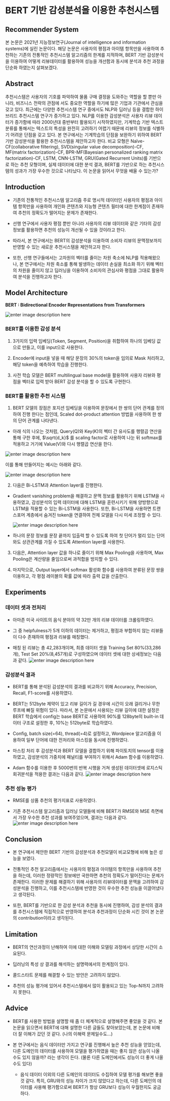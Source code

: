 ﻿# BERT 기반 감성분석을 이용한 추천시스템

## Recommender System
본 논문은 2021년 지능정보연구(Journal of intelligence and information systems)에 실린 논문이다. 해당 논문은 사용자의 평점과 아이템 항목만을 사용하여 추천하는 기존의 전통적인 추천시스템 알고리즘의 한계를 지적하며, BERT 기반 감성분석을 이용하여 어떻게 리뷰데이터를 활용하여 성능을 개선함과 동시에 분석과 추천 과정을 단순화 하였는지 살펴보겠다.

## Abstract
추천시스템은 사용자의 기호를 파악하여 물품 구매 결정을 도와주는 역할을 할 뿐만 아니라, 비즈니스 전략의 관점에 서도 중요한 역할을 하기에 많은 기업과 기관에서 관심을 갖고 있다. 최근에는 다양한 추천시스템 연구 중에서도 NLP와 딥러닝 등을 결합한 하이브리드 추천시스템 연구가 증가하고 있다. NLP를 이용한 감성분석은 사용자 리뷰 데이터가 증가함에 따라 2000년대 중반부터 활용되기 시작하였지만, 기계학습 기반 텍스트 분류를 통해서는 텍스트의 특성을 완전히 고려하기 어렵기 때문에 리뷰의 정보를 식별하기 어려운 단점을 갖고 있다. 본 연구에서는 기계학습의 단점을 보완하기 위하여 BERT 기반 감성분석을 활용한 추천시스템을 제안하고자 한다. 비교 모형은 Naïve-CF(collaborative filtering), SVD(singular value decomposition)-CF, MF(matrix factorization)-CF, BPR-MF(Bayesian personalized ranking matrix factorization)-CF, LSTM, CNN-LSTM, GRU(Gated Recurrent Units)를 기반으로 하는 추천 모형이며, 실제 데이터에 대한 분석 결과, BERT를 기반으로 하는 추천시스템의 성과가 가장 우수한 것으로 나타났다. 이 논문을 읽어서 무엇을 배울 수 있는가?


## Introduction

- 기존의 전통적인 추천시스템 알고리즘 주로 명시적 데이터인 사용자의 평점과 아이템 항목만을 사용하여 개인화 콘텐츠와 지능형 콘텐츠 필터에 대한 한계점이 존재하여 추천의 정확도가 떨어지는 문제가 존재한다. 

- 선행 연구에서 사용자 평점 뿐만 아니라 사용자의 리뷰 데이터와 같은 기타의 감성 정보를 활용하면 추천의 성능이 개선될 수 있을 것이라고 한다.  

- 따라서, 본 연구에서는 BERT의 감성분석을 이용하여 소비자 리뷰의 문맥정보까지 반영할 수 있는 새로운 추천시스템을 제안하고자 한다. 

- 또한, 선행 연구들에서는 고차원의 벡터를 줄이는 차원 축소에 NLP를 적용해왔으나, 본 연구에서는 차원 축소를 통해 발생하는 데이터 손실을 최소화 하기 위해 벡터의 차원을 줄이지 않고 딥러닝을 이용하여 소비자의 관심사와 평점을 그대로 활용하여 분석을 진행하고자 한다. 

## Model Architecture
**BERT : Bidirectional Encoder Representations from Transformers**

![enter image description here](https://user-images.githubusercontent.com/79245484/147387211-f51e77c6-8e35-4ea8-b884-73d3077b159e.PNG)

### BERT를 이용한 감성 분석

 1.  3가지의 입력 임베딩(Token, Segment, Position)을 취합하여 하나의 임베딩 값으로 만들고, 이를 input으로 사용한다. 
 
 2. Encoder에 input을 넣을 때 해당 문장의 30%의 token을 임의로 Mask 처리하고, 해당 token을 예측하여 학습을 진행한다. 
 
 3.  사전 학습 모델은 BERT multilingual base model을 활용하여 사용자 리뷰와 평점을 벡터로 입력 받아 BERT 감성 분석을 할 수 있도록 구현한다. 


### BERT를 활용한 추천 시스템

 1. BERT 모델의 장점은 포지션 임베딩을 이용하여 문장에서 한 쌍의 단어 관계를 정의하여 진행 한다는 점인데,  Scaled dot-product attention 방법을 사용하여 한 쌍의 단어 관계를 나타낸다.
 - 아래 식의 나오는 것처럼, Query(Q)와 Key(K)의 벡터 간 유사도를 행렬곱 연산을 통해 구한 후에,  $\sqrt{d_k}$ 를 scaling factor로 사용하여 나눈 뒤 softmax를 적용하고 거기에 Value(V)와 다시 행렬곱 연산을 한다. 


![enter image description here](https://user-images.githubusercontent.com/79245484/147388184-ec512ff5-8d48-4f79-be8c-90698c367fe0.PNG)

   이를 통해 만들어지는 예시는 아래와 같다. 
   
![enter image description here](https://user-images.githubusercontent.com/79245484/147388577-776709dc-6f5d-49fd-83a7-9bc4e2bd5f0e.PNG)


 2. 다음은 Bi-LSTM과 Attention layer를 진행한다. 
 - Gradient vanishing problem을 해결하고 문맥 정보를 활용하기 위해 LSTM을 사용하였고, 감성분석의 입력 데이터에 대해 LSTM을 훈련시키기 위해 양방향으로 LSTM을 적용할 수 있는 Bi-LSTM을 사용한다. 또한, Bi-LSTM을 사용하면 트랜스포머 계층에서 숨겨진 token을 연결하여 전체 모델을 다시 미세 조정할 수 있다. 


	![enter image description here](https://user-images.githubusercontent.com/79245484/147388578-30d9c740-a893-4bae-8057-56a0cb1088ca.PNG)


- 하나의 문장 정보를 문장 끝까지 입출력 할 수 있도록 하여 첫 단어가 멀리 있는 단어와도 상관관계를 가질 수 있도록 Attention layer를 사용한다. 



 3. 다음은, Attention layer 값을 하나로 줄이기 위해 Max Pooling을 사용하며,  Max Pooling은 계산량을 줄임으로써 과적합을 방지할 수 있다. 
 
 4. 마지막으로, Output layer에서 softmax 활성화 함수를 사용하여 분류된 문장 쌍을 이용하고, 각 평점 레이블의 확률 값에 따라 출력 값을 산출한다. 



## Experiments
### 데이터 셋과 전처리
- 아마존 미국 사이트의 음식 분야의 약 32만 개의 리뷰 데이터를 크롤링하였다.

- 그 중 helpfulness가 5개 이하의 데이터는 제거하고, 평점과 부합하지 않는 리뷰들이 다수 존재하여 평점과 리뷰를 매칭했다.

-  매칭 된 리뷰는 총 42,283개이며, 최종 데이터 셋을 Training Set 80%(33,286개), Test Set 20%(8,457개)로 구성하였으며 데이터 셋에 대한 상세정보는 다음과 같다. ![enter image description here](https://user-images.githubusercontent.com/79245484/147388935-56c0748a-ad58-4d87-9f2f-47a099d1ad70.PNG)


### 감성분석 결과
- BERT를 통해 분석된 감성분석의 결과를 비교하기 위해 Accuracy, Precision, Recall, F1-score를 사용하였다. 

- BERT는 512byte 제약이 있고 리뷰 길이가 길 경우에 시간이 오래 걸리거나 무한 루프에 빠질 위험이 있다. 따라서, 본 논문에서 사용되는 리뷰 길이에 대한 설정은 BERT 학습에서 config는 base BERT로 사용하여 90%를 128byte의 built-in 데이터 구조로 설정한 후, 10%는 512byte로 학습하였다. 

- Config, batch size(=64), thread(=4)로 설정하고, Wordpiece 알고리즘을 이용하여 일부 단어에 대한 전처리와 마스킹을 동시에 진행하였다. 

- 마스킹 처리 후 감성분석과 BERT 모델을 결합하기 위해 파이토치의 tensor를 이용하였고, 감성분석의 가중치에 패널티를 부여하기 위해서 Adam 함수를 이용하였다. 

- Adam 함수를 이용한 후 5000번의 반복 시행을 거쳐 생성된 데이터셋에 로지스틱 회귀분석을 적용한 결과는 다음과 같다. ![enter image description here](https://user-images.githubusercontent.com/79245484/147388937-be0096fd-2078-488c-9566-214ed58ae820.PNG)


### 추천 성능 평가
- RMSE를 상품 추천의 평가지표로 사용하였다. 

- 기존 추천시스템 알고리즘과 딥러닝 모델들에 비해 BERT가 RMSE와 MSE 측면에서 가장 우수한 추천 성과를 보여주었으며, 결과는 다음과 같다. ![enter image description here](https://user-images.githubusercontent.com/79245484/147389086-7a31102d-e8a6-48b9-ab0c-6e4b5b821aa0.PNG)


## Conclusion
- 본 연구에서 제안한 BERT 기반의 감성분석과 추천모델이 비교모형에 비해 높은 성능을 보였다.  

- 전통적인 추천 알고리즘에서는 사용자의 평점과 아이템의 항목만을 사용하여 추천을 하는데, 이러한 정량적인 정보에만 국한하면 추천의 정확도가 떨어진다는 문제가 존재한다. 이러한 문제를 해결하기 위해 사용자의 리뷰데이터를 문맥을 고려하여 감성분석을 진행하고, 이를 추천시스템에 반영한 것이 우수한 추천 성능을 이끌어냈다고 생각된다. 

- 또한, BERT를 기반으로 한 감성 분석과 추천을 동시에 진행하여, 감성 분석의 결과를 추천시스템에 직접적으로 반영하여 분석과 추천과정이 단순화 시킨 것이 본 논문의 contribution이라고 생각된다. 


## Limitation
- BERT의 연산과정이 난해하여 이에 대한 이해와 모델링 과정에서 상당한 시간이 소요된다.

- 딥러닝의 특성 상 결과를 해석하는 설명력에서의 한계점이 있다.

- 콜드스타트 문제를 해결할 수 있는 방안은 고려하지 않았다.

- 추천의 성능 평가에 있어서 추천시스템에서 많이 활용되고 있는 Top-N까지 고려하지 못한다.

## Advice
- BERT를 사용한 방법을 설명할 때 좀 더 체계적으로 설명해주면 좋았을 것 같다. 본 논문을 읽으면서 BERT에 대해 설명한 다른 글들도 찾아보았는데, 본 논문에 비해 더 잘 이해가 갔던 것 같다. (나의 이해력 문제일수도...)

- 본 연구에서는 음식 데이터만 가지고 연구를 진행해서 높은 추천 성능을 얻었는데, 다른 도메인의 데이터를 사용하여 모델을 평가하였을 때는 좋지 않은 성능이 나올 수도 있지 않을까? 라는 생각이 든다. (물론 다른 도메인에서도 성능이 더 좋게 나올 수도 있다) 
	- 음식 데이터 이외의 다른 도메인의 데이터도 수집하여 모델 평가를 해보면 좋을 것 같다. 특히, GRU와의 성능 차이가 크지 않았다고 하는데, 다른 도메인의 데이터를 사용해 평가함으로써 BERT가 항상 GRU보다 성능이 우월한지도 궁금하다. 
